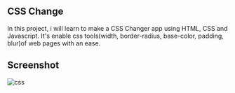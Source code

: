 ## CSS Change

In this project, i will learn to make a CSS Changer app using HTML, CSS and Javascript. It's enable css tools(width, border-radius, base-color, padding, blur)of 
web pages with an ease.

## Screenshot

![css](https://user-images.githubusercontent.com/67471717/124358956-5232a300-dc40-11eb-8309-1232691dde8d.PNG)
